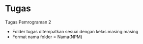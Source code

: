 # Tugas
Tugas Pemrograman 2

- Folder tugas ditempatkan sesuai dengan kelas masing masing
- Format nama folder = Nama(NPM)

